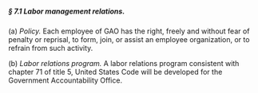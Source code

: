 ##### § 7.1 Labor management relations. #####

(a) *Policy.* Each employee of GAO has the right, freely and without fear of penalty or reprisal, to form, join, or assist an employee organization, or to refrain from such activity.

(b) *Labor relations program.* A labor relations program consistent with chapter 71 of title 5, United States Code will be developed for the Government Accountability Office.